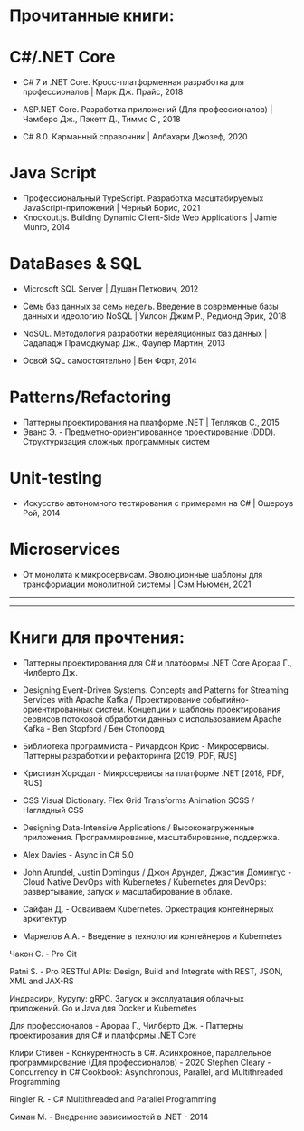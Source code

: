 # Прочитанные книги:

# C#/.NET Core
- C# 7 и .NET Core. Кросс-платформенная разработка для профессионалов | Марк Дж. Прайс, 2018

- ASP.NET Core. Разработка приложений (Для профессионалов) | Чамберс Дж., Пэкетт Д., Тиммс С., 2018

- C# 8.0. Карманный справочник | Албахари Джозеф, 2020

# Java Script
- Профессиональный TypeScript. Разработка масштабируемых JavaScript-приложений | Черный Борис, 2021
- Knockout.js. Building Dynamic Client-Side Web Applications | Jamie Munro, 2014

# DataBases & SQL
- Microsoft SQL Server | Душан Петкович, 2012

- Семь баз данных за семь недель. Введение в современные базы данных и идеологию NoSQL | Уилсон Джим Р., Редмонд Эрик, 2018

- NoSQL. Методология разработки нереляционных баз данных | Садаладж Прамодкумар Дж., Фаулер Мартин, 2013

- Освой SQL самостоятельно | Бен Форт, 2014

# Patterns/Refactoring
- Паттерны проектирования на платформе .NET | Тепляков С., 2015
- Эванс Э. - Предметно-ориентированное проектирование (DDD). Структуризация сложных программных систем

# Unit-testing
- Искусство автономного тестирования с примерами на С# | Ошероув Рой, 2014

# Microservices
- От монолита к микросервисам. Эволюционные шаблоны для трансформации монолитной системы | Сэм Ньюмен, 2021

-------------------------------------------------------------
-------------------------------------------------------------
# Книги для прочтения:

- Паттерны проектирования для C# и платформы .NET Core Арораа Г., Чилберто Дж.

- Designing Event-Driven Systems. Concepts and Patterns for Streaming Services with Apache Kafka / Проектирование событийно-ориентированных систем. Концепции и шаблоны проектирования сервисов потоковой обработки данных с использованием Apache Kafka -  Ben Stopford / Бен Стопфорд

- Библиотека программиста - Ричардсон Крис - Микросервисы. Паттерны разработки и рефакторинга [2019, PDF, RUS]

- Кристиан Хорсдал - Микросервисы на платформе .NET [2018, PDF, RUS]

- CSS Visual Dictionary. Flex Grid Transforms Animation SCSS / Наглядный CSS

- Designing Data-Intensive Applications / Высоконагруженные приложения. Программирование, масштабирование, поддержка.

- Alex Davies - Async in C# 5.0

- John Arundel, Justin Domingus / Джон Арундел, Джастин Домингус - Cloud Native DevOps with Kubernetes / Kubernetes для DevOps: развертывание, запуск и масштабирование в облаке. 

- Сайфан Д. - Осваиваем Kubernetes. Оркестрация контейнерных архитектур

- Маркелов А.А. - Введение в технологии контейнеров и Kubernetes

Чакон С. - Pro Git

Patni S. - Pro RESTful APIs: Design, Build and Integrate with REST, JSON, XML and JAX-RS

Индрасири, Курупу: gRPC. Запуск и эксплуатация облачных приложений. Go и Java для Docker и Kubernetes

Для профессионалов - Арораа Г., Чилберто Дж. - Паттерны проектирования для C# и платформы .NET Core

Клири Стивен - Конкурентность в C#. Асинхронное, параллельное программирование (Для профессионалов)  - 2020
Stephen Cleary - Concurrency in C# Cookbook: Asynchronous, Parallel, and Multithreaded Programming

Ringler R. - C# Multithreaded and Parallel Programming

Симан М. - Внедрение зависимостей в .NET - 2014

